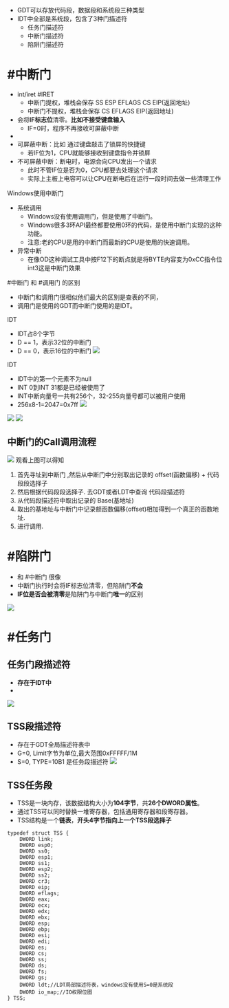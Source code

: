 - GDT可以存放代码段，数据段和系统段三种类型
- IDT中全部是系统段，包含了3种门描述符
	- 任务门描述符
	- 中断门描述符
	- 陷阱门描述符

# #中断门
- int/iret #IRET 
	- 中断门提权，堆栈会保存 SS ESP EFLAGS CS EIP(返回地址) 
	- 中断门不提权，堆栈会保存  CS EFLAGS EIP(返回地址) 
- 会将**IF标志位**清零。**比如不接受键盘输入**
	- IF=0时，程序不再接收可屏蔽中断
- 
- 可屏蔽中断：比如 通过键盘敲击了锁屏的快捷键
	- 若IF位为1，CPU就能够接收到键盘指令并锁屏
- 不可屏蔽中断：断电时，电源会向CPU发出一个请求
	- 此时不管IF位是否为0，CPU都要去处理这个请求
	- 实际上主板上电容可以让CPU在断电后在运行一段时间去做一些清理工作

Windows使用中断门
- 系统调用
	- Windows没有使用调用门，但是使用了中断门。	
	- Windows很多3环API最终都要使用0环的代码，是使用中断门实现的这种功能。
	- 注意:老的CPU是用的中断门而最新的CPU是使用的快速调用。
- 异常中断
	- 在像OD这种调试工具中按F12下的断点就是将BYTE内容变为0xCC指令位int3这是中断门效果

#中断门 和 #调用门 的区别
- 中断门和调用门很相似他们最大的区别是查表的不同，
- 调用门是使用的GDT而中断门使用的是IDT。

IDT
- IDT占8个字节
- D == 1，表示32位的中断门  
- D == 0，表示16位的中断门
![](../../photo/Pasted%20image%2020221208145708.png)

IDT
- IDT中的第一个元素不为null
- INT 0到INT 31都是已经被使用了
- INT中断向量号一共有256个，32-255向量号都可以被用户使用
- 256x8-1=2047=0x7ff
![](../../photo/Pasted%20image%2020221208150434.png)

![](../../photo/Pasted%20image%2020221208161112.png)
![](../../photo/Pasted%20image%2020221208163140.png)
## 中断门的Call调用流程
![](../../photo/Pasted%20image%2020221208171318.png)
观看上图可以得知
1. 首先寻址到中断门 ,然后从中断门中分别取出记录的 offset(函数偏移) + 代码段段选择子
2. 然后根据代码段段选择子. 去GDT或者LDT中查询 代码段描述符
3. 从代码段描述符中取出记录的 Base(基地址)
4. 取出的基地址与中断门中记录额函数偏移(offset)相加得到一个真正的函数地址.
5. 进行调用.

# #陷阱门
- 和 #中断门 很像
- 中断门执行时会将IF标志位清零，但陷阱门**不会**
- **IF位是否会被清零**是陷阱门与中断门**唯一**的区别

![](../../photo/Pasted%20image%2020221208163252.png)
# #任务门
## 任务门段描述符
- **存在于IDT中**
- 
![](../../photo/Pasted%20image%2020221208185721.png)

## TSS段描述符
- 存在于GDT全局描述符表中
- G=0, Limit字节为单位,最大范围0xFFFFF/1M
- S=0, TYPE=10B1 是任务段描述符 
![](../../photo/Pasted%20image%2020221208182521.png)

## TSS任务段 
- TSS是一块内存，该数据结构大小为**104字节**，共**26个DWORD属性**。
- 通过TSS可以同时替换一堆寄存器，包括通用寄存器和段寄存器。
- TSS结构是一个**链表**，**开头4字节指向上一个TSS段选择子**
```
typedef struct TSS {
	DWORD link;		
	DWORD esp0; 
	DWORD ss0;  
	DWORD esp1; 
	DWORD ss1;  
	DWORD esp2;
	DWORD ss2; 		
	DWORD cr3;
	DWORD eip;
	DWORD eflags;
	DWORD eax;
	DWORD ecx;
	DWORD edx;
	DWORD ebx;
	DWORD esp;
	DWORD ebp;
	DWORD esi;
	DWORD edi;
	DWORD es;
	DWORD cs;
	DWORD ss;
	DWORD ds;
	DWORD fs;
	DWORD gs;
	DWORD ldt;//LDT局部描述符表，windows没有使用S=0是系统段
	DWORD io_map;//IO权限位图
} TSS;
```

